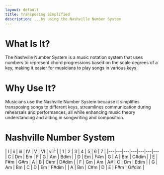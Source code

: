 ```yaml
---
layout: default
title: Transposing Simplified
description: ...by using the Nashville Number System
---
```


# What Is It?
The Nashville Number System is a music notation system that uses numbers to represent chord progressions based on the scale degrees of a key, making it easier for musicians to play songs in various keys.

# Why Use It?
Musicians use the Nashville Number System because it simplifies transposing songs to different keys, streamlines communication during rehearsals and performances, all while enhancing music theory understanding and aiding in songwriting and composition.

# Nashville Number System
| I | ii | iii | IV | V | VI | vii° |
| 1 | 2 | 3 | 4 | 5 | 6 | 7 |
|---|---|---|---|---|---|---
| C | Dm | Em | F | G | Am | Bdim |
| D | Em | F#m | G | A | Bm | C#dim | 
| E | F#m | G#m | A | B | C#m | D#dim |
| F | Gm | Am | A# | C | Dm | Edim | 
| G | Am | Bm | C | D | Em | F#dim |
| A | Bm | C#m | D | E | F#m | G#dim | 
